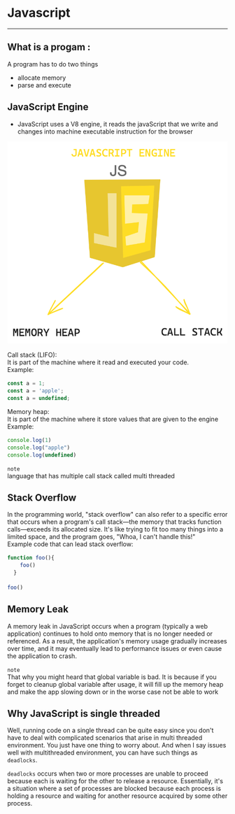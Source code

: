 # Javascript

---

## What is a progam :

A program has to do two things

- allocate memory
- parse and execute

## JavaScript Engine

- JavaScript uses a V8 engine, it reads the javaScript that we write and changes into machine executable instruction for the browser

![View Design](assets/JsEngine.png)

Call stack (LIFO): <br>
It is part of the machine where it read and executed your code.
<br>
Example:
```javascript
const a = 1;
const a = 'apple';
const a = undefined;
```

Memory heap: <br>
It is part of the machine where it store values that are given to the engine
<br>
Example:
```javascript
console.log(1)
console.log("apple")
console.log(undefined)

```

`note`<br>
language that has multiple call stack called multi threaded

## Stack Overflow
In the programming world, "stack overflow" can also refer to a specific error that occurs when a program's call stack—the memory that tracks function calls—exceeds its allocated size. It's like trying to fit too many things into a limited space, and the program goes, "Whoa, I can't handle this!"
<br>
Example code that can lead stack overflow:
```javascript
function foo(){
    foo()
  }

foo()
```

## Memory Leak
A memory leak in JavaScript occurs when a program (typically a web application) continues to hold onto memory that is no longer needed or referenced. As a result, the application's memory usage gradually increases over time, and it may eventually lead to performance issues or even cause the application to crash.

`note`<br>
That why you might heard that global variable is bad. It is because if you forget to cleanup global variable after usage, it will fill up the memory heap and make the app slowing down or in the worse case not be able to work

## Why JavaScript is single threaded
Well, running code on a single thread can be quite easy since you don't have to deal with complicated
scenarios that arise in multi threaded environment.
You just have one thing to worry about.
And when I say issues well with multithreaded environment, you can have such things as `deadlocks`.


`deadlocks` occurs when two or more processes are unable to proceed because each is waiting for the other to release a resource. Essentially, it's a situation where a set of processes are blocked because each process is holding a resource and waiting for another resource acquired by some other process.
